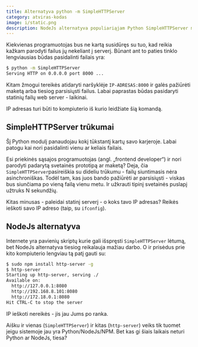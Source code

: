 ```yaml
---
title: Alternatyva python -m SimpleHTTPServer
category: atviras-kodas
image: i/static.png
description: NodeJs alternatyva populiariąjam Python SimpleHTTPServer moduliui. Kodėl NodeJs statinis web servisas daug geriau?
---
```


Kiekvienas programuotojas bus ne kartą susidūręs su tuo, kad reikia kažkam parodyti failus jų nekeliant į serverį. Būnant ant to paties tinklo lengviausias būdas pasidalinti failais yra:

```bash
$ python -m SimpleHTTPServer
Serving HTTP on 0.0.0.0 port 8000 ...
```

Kitam žmogui tereikės atidaryti naršyklėje `IP-ADRESAS:8000` ir galės pažiūrėti maketą arba tiesiog parsisiųsti failus. Labai paprastas būdas pasidaryti statinių failų web server - laikinai.

IP adresas turi būti to kompiuterio iš kurio leidžiate šią komandą.

## SimpleHTTPServer trūkumai

Šį Python modulį panaudojau kokį tūkstantį kartų savo karjeroje. Labai patogu kai nori pasidalinti vienu ar keliais failais.

Esi priekinės sąsajos programuotojas (angl. „frontend developer“) ir nori parodyti padarytą svetainės prototipą ar maketą? Deja, čia `SimpleHTTPServer`pasireiškia su dideliu trūkumu - failų siuntimasis nėra asinchroniškas. Todėl tam, kas juos bando pažiūrėti ar parsisiųsti - viskas bus siunčiama po vieną failą vienu metu. Ir užkrauti tipinį svetainės puslapį užtruks N sekundžių.

Kitas minusas - paleidai statinį serverį - o koks tavo IP adresas? Reikės ieškoti savo IP adreso (taip, su `ifconfig`).

## NodeJs alternatyva

Internete yra pavienių skriptų kurie gali išspręsti `SimpleHTTPServer` lėtumą, bet NodeJs alternatyva tiesiog reikalauja mažiau darbo. O ir prisėdus prie kito kompiuterio lengviau tą patį gauti su:

```bash
$ sudo npm install http-server -g
$ http-server
Starting up http-server, serving ./
Available on:
  http://127.0.0.1:8080
  http://192.168.8.101:8080
  http://172.18.0.1:8080
Hit CTRL-C to stop the server
```

IP ieškoti nereikės - jis jau Jums po ranka.

Aišku ir vienas (`SimpleHTTPServer`) ir kitas (`http-server`) veiks tik tuomet jeigu sistemoje jau yra Python/NodeJs/NPM. Bet kas gi šiais laikais neturi Python ar NodeJs, tiesa?
